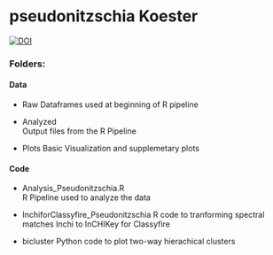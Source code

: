 # pseudonitzschia Koester
[![DOI](https://zenodo.org/badge/221773240.svg)](https://zenodo.org/badge/latestdoi/221773240)

### Folders:
#### Data
- Raw
Dataframes used at beginning of R pipeline
  
- Analyzed  
Output files from the R Pipeline
  
- Plots
Basic Visualization and supplemetary plots

#### Code
- Analysis_Pseudonitzschia.R  
R Pipeline used to analyze the data

- InchiforClassyfire_Pseudonitzschia
R code to tranforming spectral matches Inchi to InCHIKey for Classyfire

- bicluster
Python code to plot two-way hierachical clusters
